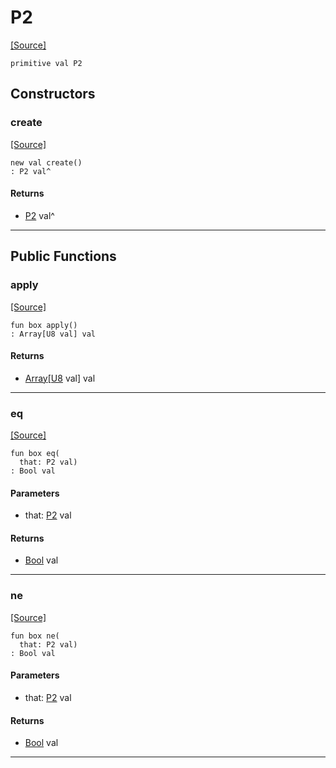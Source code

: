 # P2
<span class="source-link">[[Source]](src/mqtt-assembler/tests.md#L-0-10)</span>
```pony
primitive val P2
```

## Constructors

### create
<span class="source-link">[[Source]](src/mqtt-assembler/tests.md#L-0-10)</span>


```pony
new val create()
: P2 val^
```

#### Returns

* [P2](mqtt-assembler-P2.md) val^

---

## Public Functions

### apply
<span class="source-link">[[Source]](src/mqtt-assembler/tests.md#L-0-10)</span>


```pony
fun box apply()
: Array[U8 val] val
```

#### Returns

* [Array](builtin-Array.md)\[[U8](builtin-U8.md) val\] val

---

### eq
<span class="source-link">[[Source]](src/mqtt-assembler/tests.md#L-0-10)</span>


```pony
fun box eq(
  that: P2 val)
: Bool val
```
#### Parameters

*   that: [P2](mqtt-assembler-P2.md) val

#### Returns

* [Bool](builtin-Bool.md) val

---

### ne
<span class="source-link">[[Source]](src/mqtt-assembler/tests.md#L-0-10)</span>


```pony
fun box ne(
  that: P2 val)
: Bool val
```
#### Parameters

*   that: [P2](mqtt-assembler-P2.md) val

#### Returns

* [Bool](builtin-Bool.md) val

---

